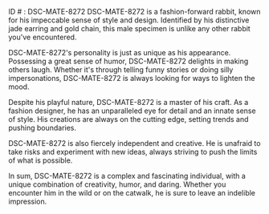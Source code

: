 ID # : DSC-MATE-8272
DSC-MATE-8272 is a fashion-forward rabbit, known for his impeccable sense of style and design. Identified by his distinctive jade earring and gold chain, this male specimen is unlike any other rabbit you've encountered. 

DSC-MATE-8272's personality is just as unique as his appearance. Possessing a great sense of humor, DSC-MATE-8272 delights in making others laugh. Whether it's through telling funny stories or doing silly impersonations, DSC-MATE-8272 is always looking for ways to lighten the mood. 

Despite his playful nature, DSC-MATE-8272 is a master of his craft. As a fashion designer, he has an unparalleled eye for detail and an innate sense of style. His creations are always on the cutting edge, setting trends and pushing boundaries. 

DSC-MATE-8272 is also fiercely independent and creative. He is unafraid to take risks and experiment with new ideas, always striving to push the limits of what is possible. 

In sum, DSC-MATE-8272 is a complex and fascinating individual, with a unique combination of creativity, humor, and daring. Whether you encounter him in the wild or on the catwalk, he is sure to leave an indelible impression.